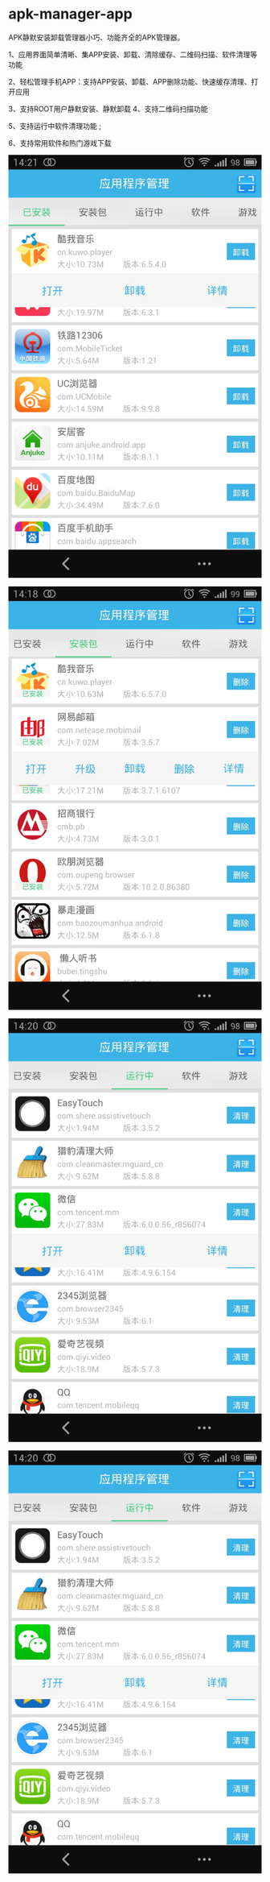 # apk-manager-app

APK静默安装卸载管理器小巧、功能齐全的APK管理器。

1、应用界面简单清晰、集APP安装、卸载、清除缓存、二维码扫描、软件清理等功能

2、轻松管理手机APP：支持APP安装、卸载、APP删除功能、快速缓存清理、打开应用

3、支持ROOT用户静默安装、静默卸载 4、支持二维码扫描功能

5、支持运行中软件清理功能 ;

6、支持常用软件和热门游戏下载


![image](https://github.com/hubcarl/apk-manager-app/blob/master/screen/1.jpg)

![image](https://github.com/hubcarl/apk-manager-app/blob/master/screen/2.jpg)

![image](https://github.com/hubcarl/apk-manager-app/blob/master/screen/3.jpg)

![image](https://github.com/hubcarl/apk-manager-app/blob/master/screen/3.jpg)
